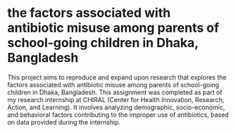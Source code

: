# the factors associated with antibiotic misuse among parents of school-going children in Dhaka, Bangladesh

This project aims to reproduce and expand upon research that explores the factors associated with antibiotic misuse among parents of school-going children in Dhaka, Bangladesh. This assignment was completed as part of my research internship at CHIRAL (Center for Health Innovation, Research, Action, and Learning). It involves analyzing demographic, socio-economic, and behavioral factors contributing to the improper use of antibiotics, based on data provided during the internship.
